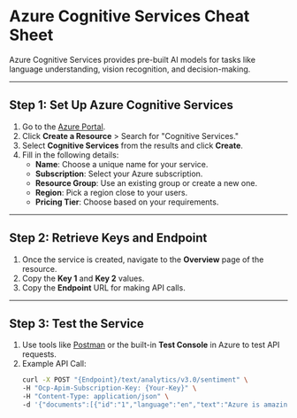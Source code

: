 # Azure Cognitive Services Cheat Sheet

Azure Cognitive Services provides pre-built AI models for tasks like language understanding, vision recognition, and decision-making.

---

## Step 1: Set Up Azure Cognitive Services
1. Go to the [Azure Portal](https://portal.azure.com).
2. Click **Create a Resource** > Search for "Cognitive Services."
3. Select **Cognitive Services** from the results and click **Create**.
4. Fill in the following details:
   - **Name**: Choose a unique name for your service.
   - **Subscription**: Select your Azure subscription.
   - **Resource Group**: Use an existing group or create a new one.
   - **Region**: Pick a region close to your users.
   - **Pricing Tier**: Choose based on your requirements.

---

## Step 2: Retrieve Keys and Endpoint
1. Once the service is created, navigate to the **Overview** page of the resource.
2. Copy the **Key 1** and **Key 2** values.
3. Copy the **Endpoint** URL for making API calls.

---

## Step 3: Test the Service
1. Use tools like [Postman](https://www.postman.com/) or the built-in **Test Console** in Azure to test API requests.
2. Example API Call:
   ```bash
   curl -X POST "{Endpoint}/text/analytics/v3.0/sentiment" \
   -H "Ocp-Apim-Subscription-Key: {Your-Key}" \
   -H "Content-Type: application/json" \
   -d '{"documents":[{"id":"1","language":"en","text":"Azure is amazing!"}]}'
